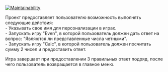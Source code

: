 [![Maintainability](https://api.codeclimate.com/v1/badges/c423c59804ae35cc83b6/maintainability)](https://codeclimate.com/github/Lindelor/java-project-61/maintainability)

Проект предоставляет пользователю возможность выполнять следующие действия:  
    - Указывать свое имя для персонализации в играх.  
    - Запускать игру "Even", в которой пользователь должен дать ответ на вопрос: "Являются ли представленные числа четными".  
    - Запускать игру "Calc", в которой пользователь должен посчитать сумму 2 чисел и предоставить ответ.  

Игра завершает при предоставлении 3 правильных ответ подряд, после чего пользователь возвращается в главное меню. 